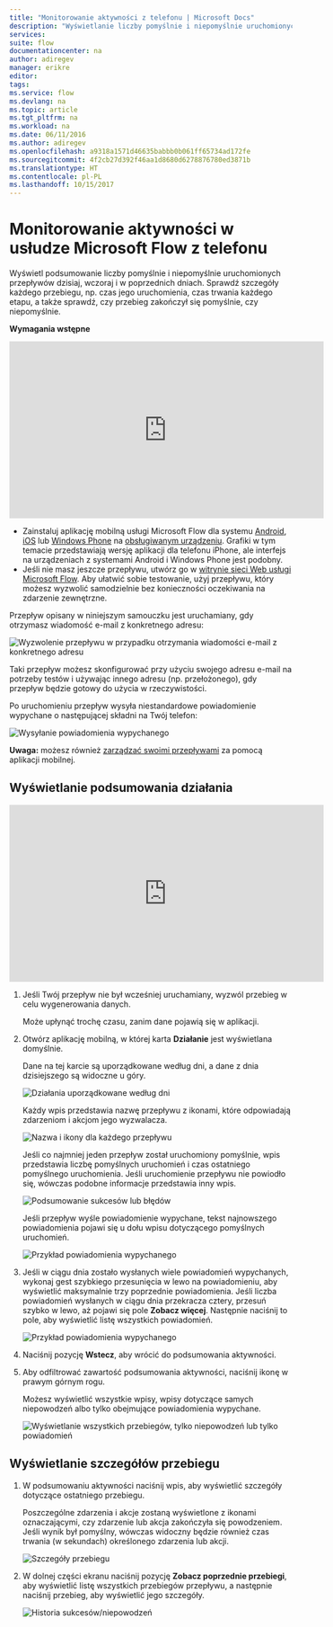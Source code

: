 ```yaml
---
title: "Monitorowanie aktywności z telefonu | Microsoft Docs"
description: "Wyświetlanie liczby pomyślnie i niepomyślnie uruchomionych przepływów, czasów uruchomienia i czasów trwania poszczególnych przebiegów"
services: 
suite: flow
documentationcenter: na
author: adiregev
manager: erikre
editor: 
tags: 
ms.service: flow
ms.devlang: na
ms.topic: article
ms.tgt_pltfrm: na
ms.workload: na
ms.date: 06/11/2016
ms.author: adiregev
ms.openlocfilehash: a9318a1571d46635babbb0b061ff65734ad172fe
ms.sourcegitcommit: 4f2cb27d392f46aa1d8680d6278876780ed3871b
ms.translationtype: HT
ms.contentlocale: pl-PL
ms.lasthandoff: 10/15/2017
---
```

# <a name="monitor-activity-in-microsoft-flow-from-your-phone"></a>Monitorowanie aktywności w usłudze Microsoft Flow z telefonu
Wyświetl podsumowanie liczby pomyślnie i niepomyślnie uruchomionych przepływów dzisiaj, wczoraj i w poprzednich dniach. Sprawdź szczegóły każdego przebiegu, np. czas jego uruchomienia, czas trwania każdego etapu, a także sprawdź, czy przebieg zakończył się pomyślnie, czy niepomyślnie.

**Wymagania wstępne**

<iframe width="560" height="315" src="https://www.youtube.com/embed/vZuYZ64K3tI?list=PL8nfc9haGeb55I9wL9QnWyHp3ctU2_ThF" frameborder="0" allowfullscreen></iframe>

* Zainstaluj aplikację mobilną usługi Microsoft Flow dla systemu [Android](https://aka.ms/flowmobiledocsandroid), [iOS](https://aka.ms/flowmobiledocsios) lub [Windows Phone](https://aka.ms/flowmobilewindows) na [obsługiwanym urządzeniu](getting-started.md#use-the-mobile-app). Grafiki w tym temacie przedstawiają wersję aplikacji dla telefonu iPhone, ale interfejs na urządzeniach z systemami Android i Windows Phone jest podobny.
* Jeśli nie masz jeszcze przepływu, utwórz go w [witrynie sieci Web usługi Microsoft Flow](https://flow.microsoft.com/). Aby ułatwić sobie testowanie, użyj przepływu, który możesz wyzwolić samodzielnie bez konieczności oczekiwania na zdarzenie zewnętrzne.

Przepływ opisany w niniejszym samouczku jest uruchamiany, gdy otrzymasz wiadomość e-mail z konkretnego adresu:

![Wyzwolenie przepływu w przypadku otrzymania wiadomości e-mail z konkretnego adresu](./media/mobile-monitor-activity/create-trigger.png)

Taki przepływ możesz skonfigurować przy użyciu swojego adresu e-mail na potrzeby testów i używając innego adresu (np. przełożonego), gdy przepływ będzie gotowy do użycia w rzeczywistości.

Po uruchomieniu przepływ wysyła niestandardowe powiadomienie wypychane o następującej składni na Twój telefon:

![Wysyłanie powiadomienia wypychanego](./media/mobile-monitor-activity/create-event.png)

**Uwaga:** możesz również [zarządzać swoimi przepływami](mobile-manage-flows.md) za pomocą aplikacji mobilnej.

## <a name="display-a-summary-of-activity"></a>Wyświetlanie podsumowania działania
<iframe width="560" height="315" src="https://www.youtube.com/embed/nVCGJamOw6s?list=PL8nfc9haGeb55I9wL9QnWyHp3ctU2_ThF" frameborder="0" allowfullscreen></iframe>

1. Jeśli Twój przepływ nie był wcześniej uruchamiany, wyzwól przebieg w celu wygenerowania danych.
   
    Może upłynąć trochę czasu, zanim dane pojawią się w aplikacji.
2. Otwórz aplikację mobilną, w której karta **Działanie** jest wyświetlana domyślnie.
   
    Dane na tej karcie są uporządkowane według dni, a dane z dnia dzisiejszego są widoczne u góry.
   
    ![Działania uporządkowane według dni](./media/mobile-monitor-activity/activity-day2.png)
   
    Każdy wpis przedstawia nazwę przepływu z ikonami, które odpowiadają zdarzeniom i akcjom jego wyzwalacza.
   
    ![Nazwa i ikony dla każdego przepływu](./media/mobile-monitor-activity/activity-flow-name.png)
   
    Jeśli co najmniej jeden przepływ został uruchomiony pomyślnie, wpis przedstawia liczbę pomyślnych uruchomień i czas ostatniego pomyślnego uruchomienia. Jeśli uruchomienie przepływu nie powiodło się, wówczas podobne informacje przedstawia inny wpis.
   
    ![Podsumowanie sukcesów lub błędów](./media/mobile-monitor-activity/activity-summary.png)
   
    Jeśli przepływ wyśle powiadomienie wypychane, tekst najnowszego powiadomienia pojawi się u dołu wpisu dotyczącego pomyślnych uruchomień.
   
    ![Przykład powiadomienia wypychanego](./media/mobile-monitor-activity/activity-notification.png)
3. Jeśli w ciągu dnia zostało wysłanych wiele powiadomień wypychanych, wykonaj gest szybkiego przesunięcia w lewo na powiadomieniu, aby wyświetlić maksymalnie trzy poprzednie powiadomienia. Jeśli liczba powiadomień wysłanych w ciągu dnia przekracza cztery, przesuń szybko w lewo, aż pojawi się pole **Zobacz więcej**. Następnie naciśnij to pole, aby wyświetlić listę wszystkich powiadomień.
   
    ![Przykład powiadomienia wypychanego](./media/mobile-monitor-activity/activity-notification-list.png)
4. Naciśnij pozycję **Wstecz**, aby wrócić do podsumowania aktywności.
5. Aby odfiltrować zawartość podsumowania aktywności, naciśnij ikonę w prawym górnym rogu.
   
    Możesz wyświetlić wszystkie wpisy, wpisy dotyczące samych niepowodzeń albo tylko obejmujące powiadomienia wypychane.
   
    ![Wyświetlanie wszystkich przebiegów, tylko niepowodzeń lub tylko powiadomień](./media/mobile-monitor-activity/activity-filter.png)

## <a name="show-details-of-a-run"></a>Wyświetlanie szczegółów przebiegu
1. W podsumowaniu aktywności naciśnij wpis, aby wyświetlić szczegóły dotyczące ostatniego przebiegu.
   
     Poszczególne zdarzenia i akcje zostaną wyświetlone z ikonami oznaczającymi, czy zdarzenie lub akcja zakończyła się powodzeniem. Jeśli wynik był pomyślny, wówczas widoczny będzie również czas trwania (w sekundach) określonego zdarzenia lub akcji.
   
    ![Szczegóły przebiegu](./media/mobile-monitor-activity/activity-icons.png)
2. W dolnej części ekranu naciśnij pozycję **Zobacz poprzednie przebiegi**, aby wyświetlić listę wszystkich przebiegów przepływu, a następnie naciśnij przebieg, aby wyświetlić jego szczegóły.
   
    ![Historia sukcesów/niepowodzeń](./media/mobile-monitor-activity/history-mixed.png)

